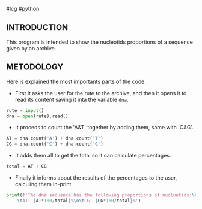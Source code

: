 #lcg #python
## INTRODUCTION
This program is intended to show the nucleotids proportions of a sequence given by an archive.

## METODOLOGY
Here is explained the most importants parts of the code.

- First it asks the user for the rute to the archive, and then it opens it to read its content saving it inta the variable `dna`.
```python
rute = input()
dna = open(rute).read()
```
- It proceds to count the 'A&T' together by adding them, same with 'C&G'.
```python
AT = dna.count('A') + dna.count('T')
CG = dna.count('C') + dna.count('G')
```
- It adds them all to get the total so it can calculate percentages.
```python
total = AT + CG
```
- Finally it informs about the results of the percentages to the user, calculing them in-print.
```python
print(f'The dna sequence has the following proportions of nucluetids:\n\
    \tAT: {AT*100/total}%\n\tCG: {CG*100/total}%')
```